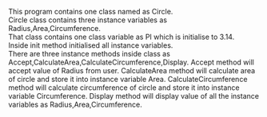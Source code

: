 This program contains one class named as Circle.   
Circle class contains three instance variables as 
Radius,Area,Circumference.   
That class contains one class variable as PI which is initialise to  3.14.   
Inside init method initialised all instance variables.   
There are three instance methods inside class as  
Accept,CalculateArea,CalculateCircumference,Display. 
Accept method will accept value of Radius from user. 
CalculateArea method will calculate area of circle and store it into instance variable Area. 
CalculateCircumference method will calculate circumference of circle and store it into instance variable Circumference. 
Display method will display value of all the instance variables as Radius,Area,Circumference.
